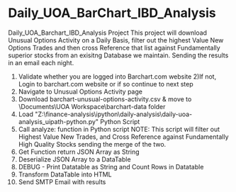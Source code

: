 # Daily_UOA_BarChart_IBD_Analysis


Daily_UOA_Barchart_IBD_Analysis Project
This project will download Unusual Options Activity on a Daily Basis, filter out the highest Value New Options Trades and then cross Reference that list against Fundamentally superior stocks from an exisitng Database we maintain. Sending the results in an email each night.



1) Validate whether you are logged into Barchart.com website
2)If not, Login to barchart.com website or if so continue to next step
3) Navigate to Unusual Options Activity page
4) Download barchart-unusual-options-activity.csv & move to \Documents\UOA Workspace\barchart-data folder
5) Load "Z:\finance-analysis\ipython\daily-analysis\daily-uoa-analysis_uipath-python.py" Python Script
6) Call analyze: function in Python script
   NOTE: This script will filter out Highest Value New Trades, and Cross Reference against Fundamentally High Quality Stocks sending the merge of the two.
7) Get Function return JSON Array as String
8) Deserialize JSON Array to a DataTable
9) DEBUG - Print Datatable as String and Count Rows in Datatable
10) Transform DataTable into HTML
11) Send SMTP Email with results
